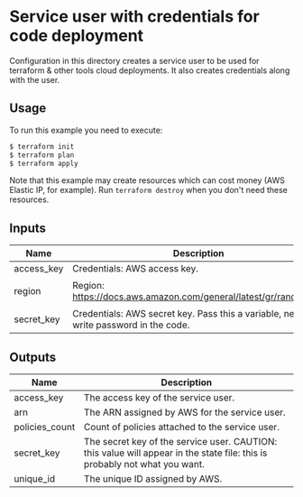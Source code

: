 # Service user with credentials for code deployment

Configuration in this directory creates a service user to be used for terraform & other tools cloud deployments.
It also creates credentials along with the user.

## Usage

To run this example you need to execute:

```bash
$ terraform init
$ terraform plan
$ terraform apply
```

Note that this example may create resources which can cost money (AWS Elastic IP, for example). Run `terraform destroy` when you don't need these resources.

<!-- BEGINNING OF PRE-COMMIT-TERRAFORM DOCS HOOK -->
## Inputs

| Name | Description | Type | Default | Required |
|------|-------------|:----:|:-----:|:-----:|
| access\_key | Credentials: AWS access key. | string | n/a | yes |
| region | Region: https://docs.aws.amazon.com/general/latest/gr/rande.html. | string | `"us-east-1"` | no |
| secret\_key | Credentials: AWS secret key. Pass this a variable, never write password in the code. | string | n/a | yes |

## Outputs

| Name | Description |
|------|-------------|
| access\_key | The access key of the service user. |
| arn | The ARN assigned by AWS for the service user. |
| policies\_count | Count of policies attached to the service user. |
| secret\_key | The secret key of the service user. CAUTION: this value will appear in the state file: this is probably not what you want. |
| unique\_id | The unique ID assigned by AWS. |

<!-- END OF PRE-COMMIT-TERRAFORM DOCS HOOK -->
